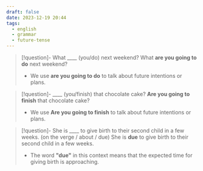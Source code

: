 ```yaml
---
draft: false
date: 2023-12-19 20:44
tags:
  - english
  - grammar
  - future-tense
---
```



> [!question]- What \____ (you/do) next weekend?
> What **are you going to do** next weekend?
> - We use **are you going to do** to talk about future intentions or plans.

> [!question]- \____ (you/finish) that chocolate cake?
> **Are you going to finish** that chocolate cake?
> - We use **Are you going to finish** to talk about future intentions or plans.

> [!question]- She is \____ to give birth to their second child in a few weeks. (on the verge / about / due)
> She is **due** to give birth to their second child in a few weeks.
> - The word **"due"** in this context means that the expected time for giving birth is approaching.

